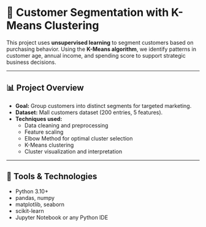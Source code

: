 # 🧠 Customer Segmentation with K-Means Clustering

This project uses **unsupervised learning** to segment customers based on purchasing behavior. Using the **K-Means algorithm**, we identify patterns in customer age, annual income, and spending score to support strategic business decisions.

---

## 📊 Project Overview

- **Goal:** Group customers into distinct segments for targeted marketing.
- **Dataset:** Mall customers dataset (200 entries, 5 features).
- **Techniques used:**
  - Data cleaning and preprocessing
  - Feature scaling
  - Elbow Method for optimal cluster selection
  - K-Means clustering
  - Cluster visualization and interpretation

---

## 🧰 Tools & Technologies

- Python 3.10+
- pandas, numpy
- matplotlib, seaborn
- scikit-learn
- Jupyter Notebook or any Python IDE




